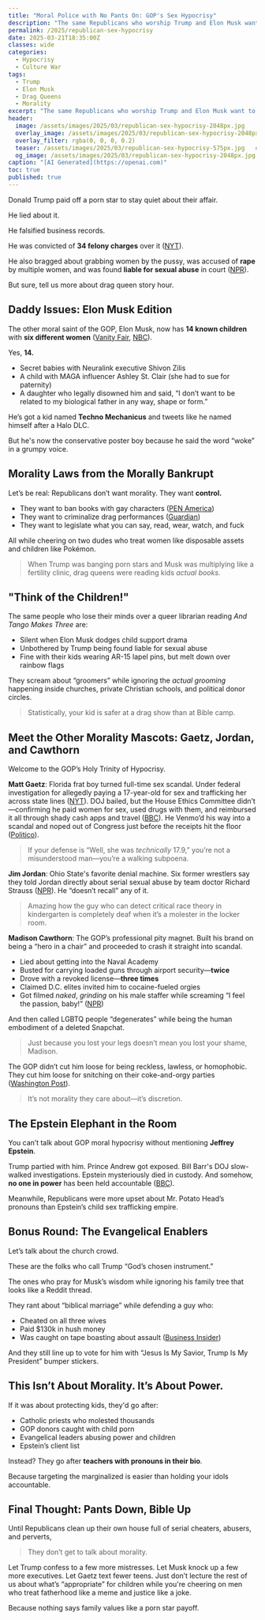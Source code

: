 ```yaml
---
title: "Moral Police with No Pants On: GOP's Sex Hypocrisy"
description: "The same Republicans who worship Trump and Elon Musk want to control your morality while ignoring their own chaos."
permalink: /2025/republican-sex-hypocrisy
date: 2025-03-21T18:35:00Z
classes: wide
categories:
  - Hypocrisy
  - Culture War
tags:
  - Trump
  - Elon Musk
  - Drag Queens
  - Morality
excerpt: "The same Republicans who worship Trump and Elon Musk want to control your morality while ignoring their own chaos."
header:
  image: /assets/images/2025/03/republican-sex-hypocrisy-2048px.jpg       # Twitter (use 'overlay_image')
  overlay_image: /assets/images/2025/03/republican-sex-hypocrisy-2048px.jpg  # Article header at 2048x768
  overlay_filter: rgba(0, 0, 0, 0.2)
  teaser: /assets/images/2025/03/republican-sex-hypocrisy-575px.jpg   # Shrink image to 575x216
  og_image: /assets/images/2025/03/republican-sex-hypocrisy-2048px.jpg
caption: "[AI Generated](https://openai.com)"
toc: true
published: true
---
```


Donald Trump paid off a porn star to stay quiet about their affair.

He lied about it.

He falsified business records.

He was convicted of **34 felony charges** over it ([NYT](https://www.nytimes.com/2023/04/04/nyregion/trump-arraignment-hush-money.html)).

He also bragged about grabbing women by the pussy, was accused of **rape** by multiple women, and was found **liable for sexual abuse** in court ([NPR](https://www.npr.org/2023/05/09/1175193914/trump-verdict-e-jean-carroll)).

But sure, tell us more about drag queen story hour.

## Daddy Issues: Elon Musk Edition

The other moral saint of the GOP, Elon Musk, now has **14 known children** with **six different women** ([Vanity Fair](https://www.vanityfair.com/style/story/all-elon-musk-children-and-mothers), [NBC](https://www.today.com/parents/parents/elon-musk-kids-rcna19692)).

Yes, **14.**

- Secret babies with Neuralink executive Shivon Zilis  
- A child with MAGA influencer Ashley St. Clair (she had to sue for paternity)  
- A daughter who legally disowned him and said, “I don’t want to be related to my biological father in any way, shape or form.”

He’s got a kid named **Techno Mechanicus** and tweets like he named himself after a Halo DLC.

But he's now the conservative poster boy because he said the word “woke” in a grumpy voice.

## Morality Laws from the Morally Bankrupt

Let’s be real: Republicans don’t want morality. They want **control.**

- They want to ban books with gay characters ([PEN America](https://pen.org/report/banned-in-the-usa/))
- They want to criminalize drag performances ([Guardian](https://www.theguardian.com/us-news/2023/feb/01/tennessee-drag-show-ban-lgbtq))
- They want to legislate what you can say, read, wear, watch, and fuck

All while cheering on two dudes who treat women like disposable assets and children like Pokémon.

> When Trump was banging porn stars and Musk was multiplying like a fertility clinic, drag queens were reading kids *actual books.*

## "Think of the Children!"

The same people who lose their minds over a queer librarian reading *And Tango Makes Three* are:

- Silent when Elon Musk dodges child support drama  
- Unbothered by Trump being found liable for sexual abuse  
- Fine with their kids wearing AR-15 lapel pins, but melt down over rainbow flags

They scream about “groomers” while ignoring the *actual grooming* happening inside churches, private Christian schools, and political donor circles.

> Statistically, your kid is safer at a drag show than at Bible camp.

## Meet the Other Morality Mascots: Gaetz, Jordan, and Cawthorn

Welcome to the GOP’s Holy Trinity of Hypocrisy.

**Matt Gaetz**: Florida frat boy turned full-time sex scandal. Under federal investigation for allegedly paying a 17-year-old for sex and trafficking her across state lines ([NYT](https://www.nytimes.com/2023/02/15/us/matt-gaetz-doj-sex-trafficking.html)). DOJ bailed, but the House Ethics Committee didn’t—confirming he paid women for sex, used drugs with them, and reimbursed it all through shady cash apps and travel ([BBC](https://www.bbc.com/news/articles/c0mvpmnm9gno)). He Venmo’d his way into a scandal and noped out of Congress just before the receipts hit the floor ([Politico](https://www.politico.com/news/2024/11/13/matt-gaetz-resigns-congress-00189488)).

> If your defense is “Well, she was *technically* 17.9,” you’re not a misunderstood man—you’re a walking subpoena.

**Jim Jordan**: Ohio State's favorite denial machine. Six former wrestlers say they told Jordan directly about serial sexual abuse by team doctor Richard Strauss ([NPR](https://www.npr.org/2020/06/09/872387372/former-ohio-state-athletes-say-rep-jim-jordan-knew-about-abuse)). He “doesn’t recall” any of it.

> Amazing how the guy who can detect critical race theory in kindergarten is completely deaf when it’s a molester in the locker room.

**Madison Cawthorn**: The GOP’s professional pity magnet. Built his brand on being a “hero in a chair” and proceeded to crash it straight into scandal.

- Lied about getting into the Naval Academy  
- Busted for carrying loaded guns through airport security—**twice**  
- Drove with a revoked license—**three times**  
- Claimed D.C. elites invited him to cocaine-fueled orgies  
- Got filmed *naked*, *grinding* on his male staffer while screaming “I feel the passion, baby!” ([NPR](https://www.npr.org/2022/04/29/1095374530/madison-cawthorn-scandals))

And then called LGBTQ people “degenerates” while being the human embodiment of a deleted Snapchat.

> Just because you lost your legs doesn’t mean you lost your shame, Madison.

The GOP didn’t cut him loose for being reckless, lawless, or homophobic. They cut him loose for snitching on their coke-and-orgy parties ([Washington Post](https://www.washingtonpost.com/politics/2022/05/02/madison-cawthorn-controversies-explained)).

> It’s not morality they care about—it’s discretion.

## The Epstein Elephant in the Room

You can’t talk about GOP moral hypocrisy without mentioning **Jeffrey Epstein**.

Trump partied with him. Prince Andrew got exposed. Bill Barr's DOJ slow-walked investigations. Epstein mysteriously died in custody. And somehow, **no one in power** has been held accountable ([BBC](https://www.bbc.com/news/world-us-canada-49177272)).

Meanwhile, Republicans were more upset about Mr. Potato Head’s pronouns than Epstein’s child sex trafficking empire.

## Bonus Round: The Evangelical Enablers

Let’s talk about the church crowd.

These are the folks who call Trump “God’s chosen instrument.”

The ones who pray for Musk’s wisdom while ignoring his family tree that looks like a Reddit thread.

They rant about “biblical marriage” while defending a guy who:

- Cheated on all three wives  
- Paid $130k in hush money  
- Was caught on tape boasting about assault ([Business Insider](https://www.businessinsider.com/spacex-paid-employee-elon-musk-sexual-misconduct-allegation-2022-5))

And they still line up to vote for him with “Jesus Is My Savior, Trump Is My President” bumper stickers.

## This Isn’t About Morality. It’s About Power.

If it was about protecting kids, they'd go after:

- Catholic priests who molested thousands  
- GOP donors caught with child porn  
- Evangelical leaders abusing power and children  
- Epstein’s client list

Instead? They go after **teachers with pronouns in their bio**.

Because targeting the marginalized is easier than holding your idols accountable.

## Final Thought: Pants Down, Bible Up

Until Republicans clean up their own house full of serial cheaters, abusers, and perverts,

> They don’t get to talk about morality.

Let Trump confess to a few more mistresses. Let Musk knock up a few more executives. Let Gaetz text fewer teens. Just don’t lecture the rest of us about what’s “appropriate” for children while you're cheering on men who treat fatherhood like a meme and justice like a joke.

Because nothing says family values like a porn star payoff.